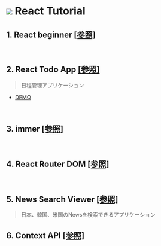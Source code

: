 # <img src="https://img.shields.io/badge/React-61DAFB?style=flat&logo=React&logoColor=fff"> React Tutorial

## 1. React beginner [[参照]](https://github.com/hi1004/react-study/tree/main/react-beginner)
<br/>

## 2. React Todo App [[参照]](https://github.com/hi1004/react-study/tree/main/react-todo-app)
> 日程管理アプリケーション
- [DEMO](https://react-study-roan.vercel.app/)

<br/>

## 3. immer [[参照]](https://github.com/hi1004/react-study/tree/main/immer-tutorial)

<br/>

## 4. React Router DOM [[参照]](https://github.com/hi1004/react-study/tree/main/router-tutorial)

<br/>

## 5. News Search Viewer [[参照]](https://github.com/hi1004/react-study/tree/main/react-news-viewer)
> 日本、韓国、米国のNewsを検索できるアプリケーション

## 6. Context API [[参照]](https://github.com/hi1004/react-study/tree/main/context-tutorial)
